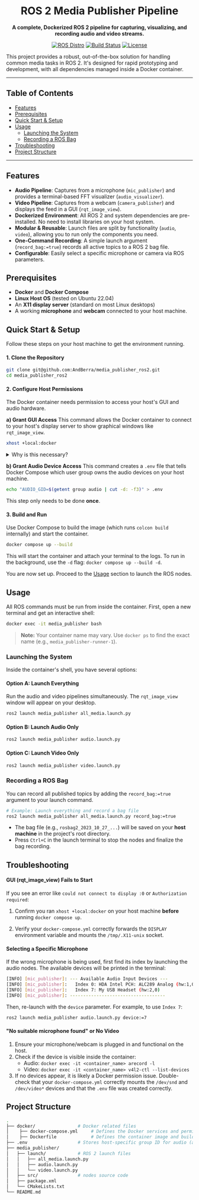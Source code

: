 <div align="center">

# ROS 2 Media Publisher Pipeline

**A complete, Dockerized ROS 2 pipeline for capturing, visualizing, and recording audio and video streams.**

[![ROS Distro](https://img.shields.io/badge/ROS-Humble-blueviolet)](https://docs.ros.org/en/humble/index.html)
[![Build Status](https://img.shields.io/badge/build-passing-brightgreen)](https://github.com/)
[![License](https://img.shields.io/badge/License-Apache_2.0-blue.svg)](https://opensource.org/licenses/Apache-2.0)

</div>

This project provides a robust, out-of-the-box solution for handling common media tasks in ROS 2. It's designed for rapid prototyping and development, with all dependencies managed inside a Docker container.

---

## Table of Contents

- [Features](#features)
- [Prerequisites](#prerequisites)
- [Quick Start & Setup](#quick-start--setup)
- [Usage](#usage)
    - [Launching the System](#launching-the-system)
    - [Recording a ROS Bag](#recording-a-ros-bag)
- [Troubleshooting](#troubleshooting)
- [Project Structure](#project-structure)

---

## Features

- **Audio Pipeline**: Captures from a microphone (`mic_publisher`) and provides a terminal-based FFT visualizer (`audio_visualizer`).
- **Video Pipeline**: Captures from a webcam (`camera_publisher`) and displays the feed in a GUI (`rqt_image_view`).
- **Dockerized Environment**: All ROS 2 and system dependencies are pre-installed. No need to install libraries on your host system.
- **Modular & Reusable**: Launch files are split by functionality (`audio`, `video`), allowing you to run only the components you need.
- **One-Command Recording**: A simple launch argument (`record_bag:=true`) records all active topics to a ROS 2 bag file.
- **Configurable**: Easily select a specific microphone or camera via ROS parameters.

## Prerequisites

- **Docker** and **Docker Compose**
- **Linux Host OS** (tested on Ubuntu 22.04)
- An **X11 display server** (standard on most Linux desktops)
- A working **microphone** and **webcam** connected to your host machine.

## Quick Start & Setup

Follow these steps on your host machine to get the environment running.

#### 1. Clone the Repository

```bash
git clone git@github.com:AndBerra/media_publisher_ros2.git
cd media_publisher_ros2
```

#### 2. Configure Host Permissions

The Docker container needs permission to access your host's GUI and audio hardware.

**a) Grant GUI Access**
This command allows the Docker container to connect to your host's display server to show graphical windows like `rqt_image_view`.

```bash
xhost +local:docker
```

<details>
<summary>Why is this necessary?</summary>
By default, Docker containers are isolated from the host's graphical environment. This command securely tells your X11 display server (which manages all GUI windows) to accept connections from local containers, allowing `rqt_image_view` to open a window on your desktop. This setting is temporary and will reset on reboot.
</details>

**b) Grant Audio Device Access**
This command creates a `.env` file that tells Docker Compose which user group owns the audio devices on your host machine.

```bash
echo "AUDIO_GID=$(getent group audio | cut -d: -f3)" > .env
```
This step only needs to be done **once**.

#### 3. Build and Run

Use Docker Compose to build the image (which runs `colcon build` internally) and start the container.

```bash
docker compose up --build
```
This will start the container and attach your terminal to the logs. To run in the background, use the `-d` flag: `docker compose up --build -d`.

You are now set up. Proceed to the [Usage](#usage) section to launch the ROS nodes.

## Usage

All ROS commands must be run from inside the container. First, open a new terminal and get an interactive shell:

```bash
docker exec -it media_publisher bash
```

> **Note:** Your container name may vary. Use `docker ps` to find the exact name (e.g., `media_publisher-runner-1`).

### Launching the System

Inside the container's shell, you have several options:

#### Option A: Launch Everything

Run the audio and video pipelines simultaneously. The `rqt_image_view` window will appear on your desktop.

```bash
ros2 launch media_publisher all_media.launch.py
```

#### **Option B: Launch Audio Only**

```bash
ros2 launch media_publisher audio.launch.py
```

#### **Option C: Launch Video Only**

```bash
ros2 launch media_publisher video.launch.py
```

### Recording a ROS Bag

You can record all published topics by adding the `record_bag:=true` argument to your launch command.

```bash
# Example: Launch everything and record a bag file
ros2 launch media_publisher all_media.launch.py record_bag:=true
```

- The bag file (e.g., `rosbag2_2023_10_27_...`) will be saved on your **host machine** in the project's root directory.
- Press `Ctrl+C` in the launch terminal to stop the nodes and finalize the bag recording.

## Troubleshooting

#### GUI (rqt_image_view) Fails to Start

If you see an error like `could not connect to display :0` or `Authorization required`:

1. Confirm you ran `xhost +local:docker` on your host machine **before** running `docker compose up`.

2. Verify your `docker-compose.yml` correctly forwards the `DISPLAY` environment variable and mounts the `/tmp/.X11-unix` socket.

#### Selecting a Specific Microphone

If the wrong microphone is being used, first find its index by launching the audio nodes. The available devices will be printed in the terminal:

```bash
[INFO] [mic_publisher]: --- Available Audio Input Devices ---
[INFO] [mic_publisher]:   Index 0: HDA Intel PCH: ALC289 Analog (hw:1,0)
[INFO] [mic_publisher]:   Index 7: My USB Headset (hw:2,0)
[INFO] [mic_publisher]: ------------------------------------
```

Then, re-launch with the `device` parameter. For example, to use `Index 7`:

```bash
ros2 launch media_publisher audio.launch.py device:=7
```

#### **"No suitable microphone found" or No Video**

1.  Ensure your microphone/webcam is plugged in and functional on the host.
2.  Check if the device is visible inside the container:
    -   Audio: `docker exec -it <container_name> arecord -l`
    -   Video: `docker exec -it <container_name> v4l2-ctl --list-devices`
3.  If no devices appear, it is likely a Docker permission issue. Double-check that your `docker-compose.yml` correctly mounts the `/dev/snd` and `/dev/video*` devices and that the `.env` file was created correctly.

## Project Structure

```bash
.
├── docker/                # Docker related files
│    ├── docker-compose.yml     # Defines the Docker services and permissions
│    ├── Dockerfile             # Defines the container image and build steps
├── .env                   # Stores host-specific group ID for audio (auto-generated)
├── media_publisher/
│   ├── launch/            # ROS 2 launch files
│   │   ├── all_media.launch.py
│   │   ├── audio.launch.py
│   │   └── video.launch.py
│   ├── src/               # nodes source code
│   ├── package.xml
│   └── CMakeLists.txt
└── README.md              
```